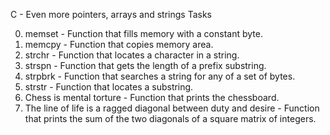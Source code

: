 C - Even more pointers, arrays and strings Tasks

0. memset - Function that fills memory with a constant byte.
1. memcpy - Function that copies memory area.
2. strchr - Function that locates a character in a string.
3. strspn - Function that gets the length of a prefix substring.
4. strpbrk - Function that searches a string for any of a set of bytes.
5. strstr - Function that locates a substring.
6. Chess is mental torture - Function that prints the chessboard.
7. The line of life is a ragged diagonal between duty and desire - Function that prints the sum of the two diagonals of a square matrix of integers.

